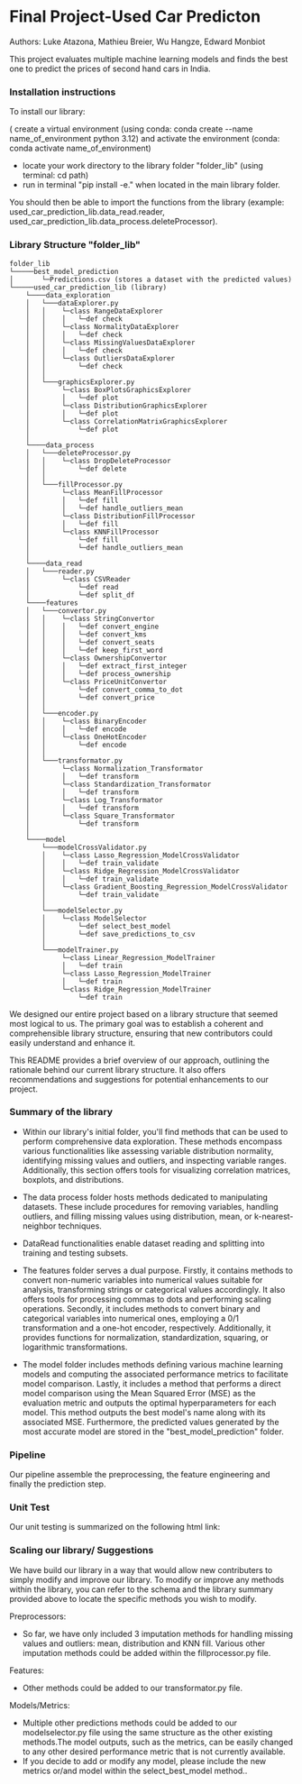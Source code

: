 # Final Project-Used Car Predicton
Authors: Luke Atazona, Mathieu Breier, Wu Hangze, Edward Monbiot

This project evaluates multiple machine learning models and finds the best one to predict the prices of second hand cars in India. 

### Installation instructions

To install our library:

( create a virtual environment (using conda: conda create --name name_of_environment python 3.12) and activate the environment (conda: conda activate name_of_environment)
- locate your work directory to the library folder "folder_lib" (using terminal: cd path)
- run in terminal "pip install -e." when located in the main library folder.

You should then be able to import the functions from the library (example: used_car_prediction_lib.data_read.reader, used_car_prediction_lib.data_process.deleteProcessor).

### Library Structure "folder_lib"
```
folder_lib
└─────best_model_prediction
│       └─Predictions.csv (stores a dataset with the predicted values)
└─────used_car_prediction_lib (library)
    └────data_exploration
    │   └───dataExplorer.py
    │   │    └─class RangeDataExplorer
    │   │    │   └─def check
    │   │    └─class NormalityDataExplorer
    │   │    │   └─def check
    │   │    └─class MissingValuesDataExplorer
    │   │    │   └─def check
    │   │    └─class OutliersDataExplorer
    │   │        └─def check
    │   │   
    │   └───graphicsExplorer.py
    │        └─class BoxPlotsGraphicsExplorer
    │        │   └─def plot
    │        └─class DistributionGraphicsExplorer
    │        │   └─def plot
    │        └─class CorrelationMatrixGraphicsExplorer
    │            └─def plot
    │
    └────data_process
    │   └───deleteProcessor.py
    │   │    └─class DropDeleteProcessor
    │   │        └─def delete
    │   │   
    │   └───fillProcessor.py
    │        └─class MeanFillProcessor
    │        │   └─def fill
    │        │   └─def handle_outliers_mean
    │        └─class DistributionFillProcessor
    │        │   └─def fill
    │        └─class KNNFillProcessor
    │            └─def fill
    │            └─def handle_outliers_mean
    │
    └────data_read
    │   └───reader.py
    │        └─class CSVReader
    │            └─def read
    │            └─def split_df
    └────features
    │   └───convertor.py
    │   │    └─class StringConvertor
    │   │    │   └─def convert_engine
    │   │    │   └─def convert_kms
    │   │    │   └─def convert_seats
    │   │    │   └─def keep_first_word
    │   │    └─class OwnershipConvertor
    │   │    │   └─def extract_first_integer
    │   │    │   └─def process_ownership
    │   │    └─class PriceUnitConvertor
    │   │        └─def convert_comma_to_dot
    │   │        └─def convert_price
    │   │   
    │   └───encoder.py
    │   │    └─class BinaryEncoder
    │   │    │   └─def encode
    │   │    └─class OneHotEncoder
    │   │        └─def encode
    │   │   
    │   └───transformator.py
    │        └─class Normalization_Transformator
    │        │   └─def transform
    │        └─class Standardization_Transformator
    │        │   └─def transform
    │        └─class Log_Transformator
    │        │   └─def transform
    │        └─class Square_Transformator
    │            └─def transform
    │ 
    └────model
        └───modelCrossValidator.py
        │    └─class Lasso_Regression_ModelCrossValidator
        │    │   └─def train_validate
        │    └─class Ridge_Regression_ModelCrossValidator
        │    │   └─def train_validate
        │    └─class Gradient_Boosting_Regression_ModelCrossValidator
        │        └─def train_validate
        │   
        └───modelSelector.py
        │    └─class ModelSelector
        │        └─def select_best_model
        │        └─def save_predictions_to_csv
        │   
        └───modelTrainer.py
             └─class Linear_Regression_ModelTrainer
             │   └─def train
             └─class Lasso_Regression_ModelTrainer
             │   └─def train
             └─class Ridge_Regression_ModelTrainer
                 └─def train
```
We designed our entire project based on a library structure that seemed most logical to us. The primary goal was to establish a coherent and comprehensible library structure, ensuring that new contributors could easily understand and enhance it.

This README provides a brief overview of our approach, outlining the rationale behind our current library structure. It also offers recommendations and suggestions for potential enhancements to our project.

### Summary of the library
- Within our library's initial folder, you'll find methods that can be used to perform comprehensive data exploration. These methods encompass various functionalities like assessing variable distribution normality, identifying missing values and outliers, and inspecting variable ranges. Additionally, this section offers tools for visualizing correlation matrices, boxplots, and distributions.

- The data process folder hosts methods dedicated to manipulating datasets. These include procedures for removing variables, handling outliers, and filling missing values using distribution, mean, or k-nearest-neighbor techniques.

- DataRead functionalities enable dataset reading and splitting into training and testing subsets.
  
- The features folder serves a dual purpose. Firstly, it contains methods to convert non-numeric variables into numerical values suitable for analysis, transforming strings or categorical values accordingly. It also offers tools for processing commas to dots and performing scaling operations. Secondly, it includes methods to convert binary and categorical variables into numerical ones, employing a 0/1 transformation and a one-hot encoder, respectively. Additionally, it provides functions for normalization, standardization, squaring, or logarithmic transformations.

- The model folder includes methods defining various machine learning models and computing the associated performance metrics to facilitate model comparison. Lastly, it includes a method that performs a direct model comparison using the Mean Squared Error (MSE) as the evaluation metric and outputs the optimal hyperparameters for each model. This method outputs the best model's name along with its associated MSE. Furthermore, the predicted values generated by the most accurate model are stored in the "best_model_prediction" folder.

### Pipeline

Our pipeline assemble the preprocessing, the feature engineering and finally the prediction step. 

### Unit Test
Our unit testing is summarized on the following html link: 

### Scaling our library/ Suggestions

We have build our library in a way that would allow new contributers to simply modify and improve our library. To modify or improve any methods within the library, you can refer to the schema and the library summary provided above to locate the specific methods you wish to modify.

Preprocessors: 
- So far, we have only included 3 imputation methods for handling missing values and outliers: mean, distribution and KNN fill. Various other imputation methods could be added within the fillprocessor.py file.

Features:
- Other methods could be added to our transformator.py file.

Models/Metrics:
- Multiple other predictions methods could be added to our modelselector.py file using the same structure as the other existing methods.The model outputs, such as the metrics, can be easily changed to any other desired performance metric that is not currently available.
- If you decide to add or modify any model, please include the new metrics or/and model within the select_best_model method..  
